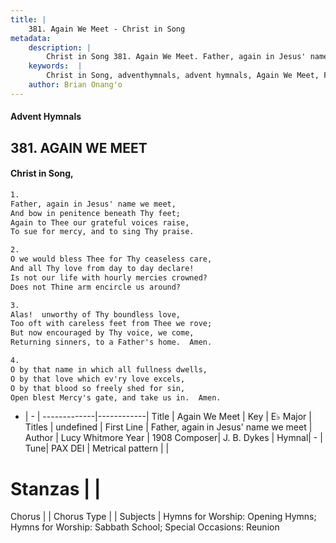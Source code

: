 ```yaml
---
title: |
    381. Again We Meet - Christ in Song
metadata:
    description: |
        Christ in Song 381. Again We Meet. Father, again in Jesus' name we meet, And bow in penitence beneath Thy feet; Again to Thee our grateful voices raise, To sue for mercy, and to sing Thy praise.
    keywords:  |
        Christ in Song, adventhymnals, advent hymnals, Again We Meet, Father, again in Jesus' name we meet. 
    author: Brian Onang'o
---
```


#### Advent Hymnals
## 381. AGAIN WE MEET
####  Christ in Song,

```txt
1.
Father, again in Jesus' name we meet,
And bow in penitence beneath Thy feet;
Again to Thee our grateful voices raise,
To sue for mercy, and to sing Thy praise.

2.
O we would bless Thee for Thy ceaseless care,
And all Thy love from day to day declare!
Is not our life with hourly mercies crowned?  
Does not Thine arm encircle us around?

3.
Alas!  unworthy of Thy boundless love,
Too oft with careless feet from Thee we rove;
But now encouraged by Thy voice, we come,
Returning sinners, to a Father's home.  Amen.

4.
O by that name in which all fullness dwells,
O by that love which ev'ry love excels,
O by that blood so freely shed for sin,
Open blest Mercy's gate, and take us in.  Amen.

```

- |   -  |
-------------|------------|
Title | Again We Meet |
Key | E♭ Major |
Titles | undefined |
First Line | Father, again in Jesus' name we meet |
Author | Lucy Whitmore
Year | 1908
Composer| J. B. Dykes |
Hymnal|  - |
Tune| PAX DEI |
Metrical pattern | |
# Stanzas |  |
Chorus |  |
Chorus Type |  |
Subjects | Hymns for Worship: Opening Hymns; Hymns for Worship: Sabbath School; Special Occasions: Reunion<span id='more_topics' style='display:none'>; Special Selections: Choir or Quartet |
Texts | undefined |
Print Texts | 
Scripture Song |  |
    
